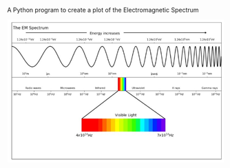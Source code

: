 A Python program to create a plot of the Electromagnetic Spectrum

![Alt text](em_spectrum.jpg?raw=true "Output")
